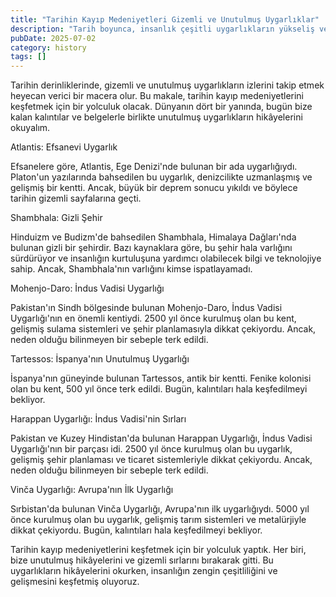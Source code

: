 ```yaml
---
title: "Tarihin Kayıp Medeniyetleri Gizemli ve Unutulmuş Uygarlıklar"
description: "Tarih boyunca, insanlık çeşitli uygarlıkların yükseliş ve çöküşünü gördü. Birçoğu, bugün bize kalan kalıntılar ve belgelerle birlikte unutuldu. Bu makale, ta..."
pubDate: 2025-07-02
category: history
tags: []
---
```


Tarihin derinliklerinde, gizemli ve unutulmuş uygarlıkların izlerini takip etmek heyecan verici bir macera olur. Bu makale, tarihin kayıp medeniyetlerini keşfetmek için bir yolculuk olacak. Dünyanın dört bir yanında, bugün bize kalan kalıntılar ve belgelerle birlikte unutulmuş uygarlıkların hikâyelerini okuyalım.

Atlantis: Efsanevi Uygarlık

Efsanelere göre, Atlantis, Ege Denizi'nde bulunan bir ada uygarlığıydı. Platon'un yazılarında bahsedilen bu uygarlık, denizcilikte uzmanlaşmış ve gelişmiş bir kentti. Ancak, büyük bir deprem sonucu yıkıldı ve böylece tarihin gizemli sayfalarına geçti.

Shambhala: Gizli Şehir

Hinduizm ve Budizm'de bahsedilen Shambhala, Himalaya Dağları'nda bulunan gizli bir şehirdir. Bazı kaynaklara göre, bu şehir hala varlığını sürdürüyor ve insanlığın kurtuluşuna yardımcı olabilecek bilgi ve teknolojiye sahip. Ancak, Shambhala'nın varlığını kimse ispatlayamadı.

Mohenjo-Daro: İndus Vadisi Uygarlığı

Pakistan'ın Sindh bölgesinde bulunan Mohenjo-Daro, İndus Vadisi Uygarlığı'nın en önemli kentiydi. 2500 yıl önce kurulmuş olan bu kent, gelişmiş sulama sistemleri ve şehir planlamasıyla dikkat çekiyordu. Ancak, neden olduğu bilinmeyen bir sebeple terk edildi.

Tartessos: İspanya'nın Unutulmuş Uygarlığı

İspanya'nın güneyinde bulunan Tartessos, antik bir kentti. Fenike kolonisi olan bu kent, 500 yıl önce terk edildi. Bugün, kalıntıları hala keşfedilmeyi bekliyor.

Harappan Uygarlığı: İndus Vadisi'nin Sırları

Pakistan ve Kuzey Hindistan'da bulunan Harappan Uygarlığı, İndus Vadisi Uygarlığı'nın bir parçası idi. 2500 yıl önce kurulmuş olan bu uygarlık, gelişmiş şehir planlaması ve ticaret sistemleriyle dikkat çekiyordu. Ancak, neden olduğu bilinmeyen bir sebeple terk edildi.

Vinča Uygarlığı: Avrupa'nın İlk Uygarlığı

Sırbistan'da bulunan Vinča Uygarlığı, Avrupa'nın ilk uygarlığıydı. 5000 yıl önce kurulmuş olan bu uygarlık, gelişmiş tarım sistemleri ve metalürjiyle dikkat çekiyordu. Bugün, kalıntıları hala keşfedilmeyi bekliyor.

Tarihin kayıp medeniyetlerini keşfetmek için bir yolculuk yaptık. Her biri, bize unutulmuş hikâyelerini ve gizemli sırlarını bırakarak gitti. Bu uygarlıkların hikâyelerini okurken, insanlığın zengin çeşitliliğini ve gelişmesini keşfetmiş oluyoruz.
